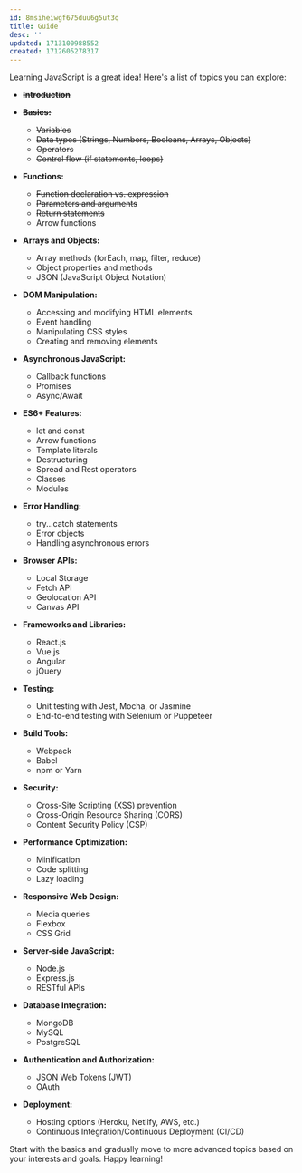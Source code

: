 ```yaml
---
id: 8msiheiwgf675duu6g5ut3q
title: Guide
desc: ''
updated: 1713100988552
created: 1712605278317
---
```


Learning JavaScript is a great idea! Here's a list of topics you can explore:

- ~~**Introduction**~~

- ~~**Basics:**~~
   - ~~Variables~~
   - ~~Data types (Strings, Numbers, Booleans, Arrays, Objects)~~
   - ~~Operators~~
   - ~~Control flow (if statements, loops)~~

- **Functions:**
   - ~~Function declaration vs. expression~~
   - ~~Parameters and arguments~~
   - ~~Return statements~~
   - Arrow functions

- **Arrays and Objects:**
   - Array methods (forEach, map, filter, reduce)
   - Object properties and methods
   - JSON (JavaScript Object Notation)

- **DOM Manipulation:**
   - Accessing and modifying HTML elements
   - Event handling
   - Manipulating CSS styles
   - Creating and removing elements

- **Asynchronous JavaScript:**
   - Callback functions
   - Promises
   - Async/Await

- **ES6+ Features:**
   - let and const
   - Arrow functions
   - Template literals
   - Destructuring
   - Spread and Rest operators
   - Classes
   - Modules

- **Error Handling:**
   - try...catch statements
   - Error objects
   - Handling asynchronous errors

- **Browser APIs:**
   - Local Storage
   - Fetch API
   - Geolocation API
   - Canvas API

- **Frameworks and Libraries:**
   - React.js
   - Vue.js
   - Angular
   - jQuery

- **Testing:**
   - Unit testing with Jest, Mocha, or Jasmine
   - End-to-end testing with Selenium or Puppeteer

- **Build Tools:**
    - Webpack
    - Babel
    - npm or Yarn

- **Security:**
    - Cross-Site Scripting (XSS) prevention
    - Cross-Origin Resource Sharing (CORS)
    - Content Security Policy (CSP)

- **Performance Optimization:**
    - Minification
    - Code splitting
    - Lazy loading

- **Responsive Web Design:**
    - Media queries
    - Flexbox
    - CSS Grid

- **Server-side JavaScript:**
    - Node.js
    - Express.js
    - RESTful APIs

- **Database Integration:**
    - MongoDB
    - MySQL
    - PostgreSQL

- **Authentication and Authorization:**
    - JSON Web Tokens (JWT)
    - OAuth

- **Deployment:**
    - Hosting options (Heroku, Netlify, AWS, etc.)
    - Continuous Integration/Continuous Deployment (CI/CD)

Start with the basics and gradually move to more advanced topics based on your interests and goals. Happy learning!